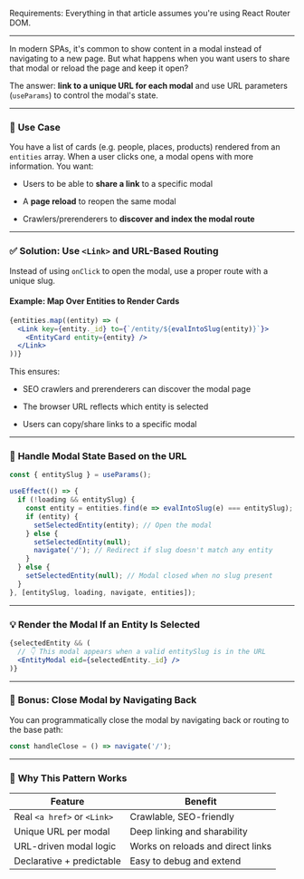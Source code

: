 Requirements: Everything in that article assumes you're using React Router DOM.

---

In modern SPAs, it's common to show content in a modal instead of navigating to a new page. But what happens when you want users to share that modal or reload the page and keep it open?

The answer: **link to a unique URL for each modal** and use URL parameters (`useParams`) to control the modal's state.

---

### 🧩 **Use Case**

You have a list of cards (e.g. people, places, products) rendered from an `entities` array. When a user clicks one, a modal opens with more information. You want:

- Users to be able to **share a link** to a specific modal
    
- A **page reload** to reopen the same modal
    
- Crawlers/prerenderers to **discover and index the modal route**
    

---

### ✅ **Solution: Use `<Link>` and URL-Based Routing**

Instead of using `onClick` to open the modal, use a proper route with a unique slug.

#### Example: Map Over Entities to Render Cards

```jsx
{entities.map((entity) => (
  <Link key={entity._id} to={`/entity/${evalIntoSlug(entity)}`}>
    <EntityCard entity={entity} />
  </Link>
))}
```

This ensures:

- SEO crawlers and prerenderers can discover the modal page
    
- The browser URL reflects which entity is selected
    
- Users can copy/share links to a specific modal
    

---

### 🧠 **Handle Modal State Based on the URL**

```jsx
const { entitySlug } = useParams();

useEffect(() => {
  if (!loading && entitySlug) {
    const entity = entities.find(e => evalIntoSlug(e) === entitySlug);
    if (entity) {
      setSelectedEntity(entity); // Open the modal
    } else {
      setSelectedEntity(null);
      navigate('/'); // Redirect if slug doesn't match any entity
    }
  } else {
    setSelectedEntity(null); // Modal closed when no slug present
  }
}, [entitySlug, loading, navigate, entities]);
```

---

### 💡 **Render the Modal If an Entity Is Selected**

```jsx
{selectedEntity && (
  // 👇 This modal appears when a valid entitySlug is in the URL
  <EntityModal eid={selectedEntity._id} />
)}
```

---

### 🧭 **Bonus: Close Modal by Navigating Back**

You can programmatically close the modal by navigating back or routing to the base path:

```jsx
const handleClose = () => navigate('/');
```

---

### 🧼 **Why This Pattern Works**

|Feature|Benefit|
|---|---|
|Real `<a href>` or `<Link>`|Crawlable, SEO-friendly|
|Unique URL per modal|Deep linking and sharability|
|URL-driven modal logic|Works on reloads and direct links|
|Declarative + predictable|Easy to debug and extend|

